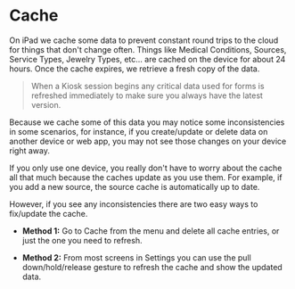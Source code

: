 # Cache

On iPad we cache some data to prevent constant round trips to the cloud for things that don't change often. Things like Medical Conditions, Sources, Service Types, Jewelry Types, etc... are cached on the device for about 24 hours. Once the cache expires, we retrieve a fresh copy of the data.

> When a Kiosk session begins any critical data used for forms is refreshed immediately to make sure you always have the latest version.

Because we cache some of this data you may notice some inconsistencies in some scenarios, for instance, if you create/update or delete data on another device or web app, you may not see those changes on your device right away.

If you only use one device, you really don't have to worry about the cache all that much because the caches update as you use them. For example, if you add a new source, the source cache is automatically up to date.

However, if you see any inconsistencies there are two easy ways to fix/update the cache.

- **Method 1:** Go to Cache from the menu and delete all cache entries, or just the one you need to refresh.

- **Method 2:** From most screens in Settings you can use the pull down/hold/release gesture to refresh the cache and show the updated data.
